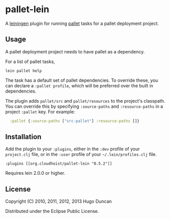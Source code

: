 # pallet-lein

A [leiningen](http://github.com/technomancy/leiningen) plugin for running
[pallet](http://github.com/hugoduncan/pallet) tasks for a pallet deployment
project.

## Usage

A pallet deployment project needs to have pallet as a dependency.

For a list of pallet tasks,

    lein pallet help

The task has a default set of pallet dependencies.  To override these, you can
declare a `:pallet profile`, which will be preferred over the built in
dependencies.

The plugin adds `pallet/src` and `pallet/resources` to the project's classpath.
You can override this by specifying `:source-paths` and `:resource-paths` in a
project `:pallet` key.  For example:

```clj
  :pallet {:source-paths ["src-pallet"] :resource-paths []}
```

## Installation

Add the plugin to your `:plugins`, either in the `:dev` profile of your
`project.clj` file, or in the `:user` profile of your `~/.lein/profiles.clj`
file.

    :plugins [[org.cloudhoist/pallet-lein "0.5.2"]]

Requires lein 2.0.0 or higher.

## License

Copyright (C) 2010, 2011, 2012, 2013 Hugo Duncan

Distributed under the Eclipse Public License.
